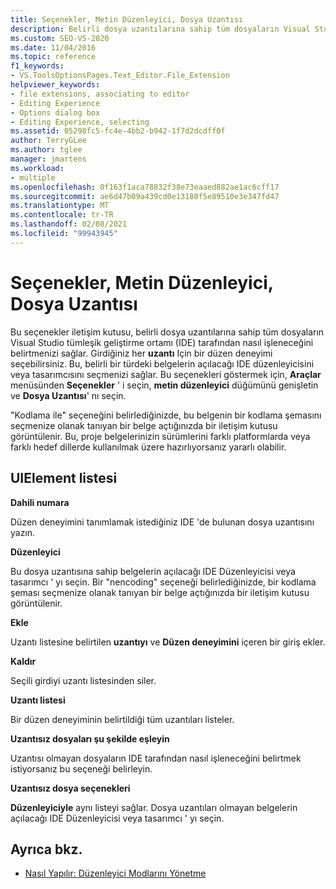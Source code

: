```yaml
---
title: Seçenekler, Metin Düzenleyici, Dosya Uzantısı
description: Belirli dosya uzantılarına sahip tüm dosyaların Visual Studio IDE tarafından nasıl işleneceğini belirtmek için dosya uzantısı sayfasını nasıl kullanacağınızı öğrenin.
ms.custom: SEO-VS-2020
ms.date: 11/04/2016
ms.topic: reference
f1_keywords:
- VS.ToolsOptionsPages.Text_Editor.File_Extension
helpviewer_keywords:
- file extensions, associating to editor
- Editing Experience
- Options dialog box
- Editing Experience, selecting
ms.assetid: 05298fc5-fc4e-4bb2-b942-1f7d2dcdff0f
author: TerryGLee
ms.author: tglee
manager: jmartens
ms.workload:
- multiple
ms.openlocfilehash: 0f163f1aca78832f38e73eaaed882ae1ac6cff17
ms.sourcegitcommit: ae6d47b09a439cd0e13180f5e89510e3e347fd47
ms.translationtype: MT
ms.contentlocale: tr-TR
ms.lasthandoff: 02/08/2021
ms.locfileid: "99943945"
---
```

# <a name="options-text-editor-file-extension"></a>Seçenekler, Metin Düzenleyici, Dosya Uzantısı

Bu seçenekler iletişim kutusu, belirli dosya uzantılarına sahip tüm dosyaların Visual Studio tümleşik geliştirme ortamı (IDE) tarafından nasıl işleneceğini belirtmenizi sağlar. Girdiğiniz her **uzantı** Için bir düzen deneyimi seçebilirsiniz. Bu, belirli bir türdeki belgelerin açılacağı IDE düzenleyicisini veya tasarımcısını seçmenizi sağlar. Bu seçenekleri göstermek için, **Araçlar** menüsünden **Seçenekler** ' i seçin, **metin düzenleyici** düğümünü genişletin ve **Dosya Uzantısı**' nı seçin.

"Kodlama ile" seçeneğini belirlediğinizde, bu belgenin bir kodlama şemasını seçmenize olanak tanıyan bir belge açtığınızda bir iletişim kutusu görüntülenir. Bu, proje belgelerinizin sürümlerini farklı platformlarda veya farklı hedef dillerde kullanılmak üzere hazırlıyorsanız yararlı olabilir.

## <a name="uielement-list"></a>UIElement listesi

**Dahili numara**

Düzen deneyimini tanımlamak istediğiniz IDE 'de bulunan dosya uzantısını yazın.

**Düzenleyici**

Bu dosya uzantısına sahip belgelerin açılacağı IDE Düzenleyicisi veya tasarımcı ' yı seçin. Bir "nencoding" seçeneği belirlediğinizde, bir kodlama şeması seçmenize olanak tanıyan bir belge açtığınızda bir iletişim kutusu görüntülenir.

**Ekle**

Uzantı listesine belirtilen **uzantıyı** ve **Düzen deneyimini** içeren bir giriş ekler.

**Kaldır**

Seçili girdiyi uzantı listesinden siler.

**Uzantı listesi**

Bir düzen deneyiminin belirtildiği tüm uzantıları listeler.

**Uzantısız dosyaları şu şekilde eşleyin**

Uzantısı olmayan dosyaların IDE tarafından nasıl işleneceğini belirtmek istiyorsanız bu seçeneği belirleyin.

**Uzantısız dosya seçenekleri**

**Düzenleyiciyle** aynı listeyi sağlar. Dosya uzantıları olmayan belgelerin açılacağı IDE Düzenleyicisi veya tasarımcı ' yı seçin.

## <a name="see-also"></a>Ayrıca bkz.

- [Nasıl Yapılır: Düzenleyici Modlarını Yönetme](../../ide/how-to-manage-editor-modes.md)
